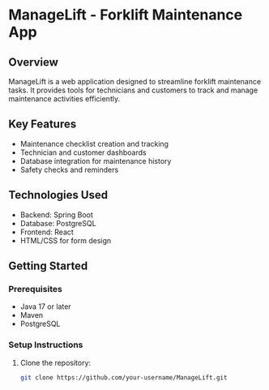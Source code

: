 # ManageLift - Forklift Maintenance App

## Overview
ManageLift is a web application designed to streamline forklift maintenance tasks. It provides tools for technicians and customers to track and manage maintenance activities efficiently.

## Key Features
- Maintenance checklist creation and tracking
- Technician and customer dashboards
- Database integration for maintenance history
- Safety checks and reminders

## Technologies Used
- Backend: Spring Boot
- Database: PostgreSQL
- Frontend: React
- HTML/CSS for form design

## Getting Started
### Prerequisites
- Java 17 or later
- Maven
- PostgreSQL

### Setup Instructions
1. Clone the repository:
   ```bash
   git clone https://github.com/your-username/ManageLift.git
